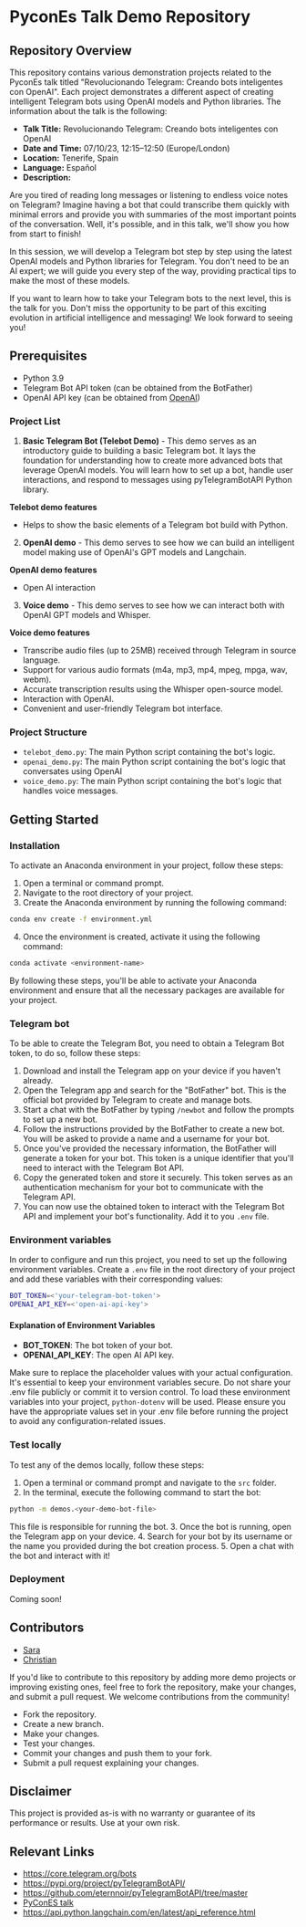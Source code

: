 # PyconEs Talk Demo Repository

## Repository Overview

This repository contains various demonstration projects related to the PyconEs talk titled "Revolucionando Telegram: Creando bots inteligentes con OpenAI". Each project demonstrates a different aspect of creating intelligent Telegram bots using OpenAI models and Python libraries. The information about the talk is the following:

- **Talk Title:** Revolucionando Telegram: Creando bots inteligentes con OpenAI
- **Date and Time:** 07/10/23, 12:15–12:50 (Europe/London)
- **Location:** Tenerife, Spain
- **Language:** Español
- **Description:**

Are you tired of reading long messages or listening to endless voice notes on Telegram? Imagine having a bot that could transcribe them quickly with minimal errors and provide you with summaries of the most important points of the conversation. Well, it's possible, and in this talk, we'll show you how from start to finish!

In this session, we will develop a Telegram bot step by step using the latest OpenAI models and Python libraries for Telegram. You don't need to be an AI expert; we will guide you every step of the way, providing practical tips to make the most of these models.

If you want to learn how to take your Telegram bots to the next level, this is the talk for you. Don't miss the opportunity to be part of this exciting evolution in artificial intelligence and messaging! We look forward to seeing you!


## Prerequisites

- Python 3.9
- Telegram Bot API token (can be obtained from the BotFather)
- OpenAI API key (can be obtained from [OpenAI](https://platform.openai.com/))

### Project List

1. **Basic Telegram Bot (Telebot Demo)** - This demo serves as an introductory guide to building a basic Telegram bot. It lays the foundation for understanding how to create more advanced bots that leverage OpenAI models.  You will learn how to set up a bot, handle user interactions, and respond to messages using pyTelegramBotAPI Python library.

**Telebot demo features**
- Helps to show the basic elements of a Telegram bot build with Python.

2. **OpenAI demo** - This demo serves to see how we can build an intelligent model making use of OpenAI's GPT models and Langchain.

**OpenAI demo features**
- Open AI interaction

3. **Voice demo** - This demo serves to see how we can interact both with OpenAI GPT models and Whisper.

**Voice demo features**
- Transcribe audio files (up to 25MB) received through Telegram in source language.
- Support for various audio formats (m4a, mp3, mp4, mpeg, mpga, wav, webm).
- Accurate transcription results using the Whisper open-source model.
- Interaction with OpenAI.
- Convenient and user-friendly Telegram bot interface.


### Project Structure

- `telebot_demo.py`: The main Python script containing the bot's logic.
- `openai_demo.py`: The main Python script containing the bot's logic that conversates using OpenAI
- `voice_demo.py`: The main Python script containing the bot's logic that handles voice messages.


## Getting Started
### Installation

To activate an Anaconda environment in your project, follow these steps:

1. Open a terminal or command prompt.
2. Navigate to the root directory of your project.
3. Create the Anaconda environment by running the following command:

```bash
conda env create -f environment.yml
```

4. Once the environment is created, activate it using the following command:

```bash
conda activate <environment-name>
```

By following these steps, you'll be able to activate your Anaconda environment and ensure that all the necessary packages are available for your project.

### Telegram bot

To be able to create the Telegram Bot, you need to obtain a Telegram Bot token, to do so, follow these steps:

1. Download and install the Telegram app on your device if you haven't already.
2. Open the Telegram app and search for the "BotFather" bot. This is the official bot provided by Telegram to create and manage bots.
3. Start a chat with the BotFather by typing `/newbot` and follow the prompts to set up a new bot.
4. Follow the instructions provided by the BotFather to create a new bot. You will be asked to provide a name and a username for your bot.
5. Once you've provided the necessary information, the BotFather will generate a token for your bot. This token is a unique identifier that you'll need to interact with the Telegram Bot API.
6. Copy the generated token and store it securely. This token serves as an authentication mechanism for your bot to communicate with the Telegram API.
7. You can now use the obtained token to interact with the Telegram Bot API and implement your bot's functionality. Add it to you `.env` file.


### Environment variables

In order to configure and run this project, you need to set up the following environment variables. Create a `.env` file in the root directory of your project and add these variables with their corresponding values:

```bash
BOT_TOKEN=<'your-telegram-bot-token'>
OPENAI_API_KEY=<'open-ai-api-key'>
```

#### Explanation of Environment Variables

- **BOT_TOKEN**: The bot token of your bot.
- **OPENAI_API_KEY**: The open AI API key.

Make sure to replace the placeholder values with your actual configuration. It's essential to keep your environment variables secure. Do not share your .env file publicly or commit it to version control. To load these environment variables into your project, `python-dotenv` will be used. Please ensure you have the appropriate values set in your .env file before running the project to avoid any configuration-related issues.

### Test locally

To test any of the demos locally, follow these steps:

1. Open a terminal or command prompt and navigate to the `src` folder.
2. In the terminal, execute the following command to start the bot:

```bash
python -m demos.<your-demo-bot-file>
```

This file is responsible for running the bot. 
3. Once the bot is running, open the Telegram app on your device. 
4. Search for your bot by its username or the name you provided during the bot creation process. 
5. Open a chat with the bot and interact with it!

### Deployment
Coming soon!

## Contributors
- [Sara](https://twitter.com/sara_sanluis)
- [Christian](https://twitter.com/ccarballolozano)

If you'd like to contribute to this repository by adding more demo projects or improving existing ones, feel free to fork the repository, make your changes, and submit a pull request. We welcome contributions from the community!

- Fork the repository.
- Create a new branch.
- Make your changes.
- Test your changes.
- Commit your changes and push them to your fork.
- Submit a pull request explaining your changes.

## Disclaimer

This project is provided as-is with no warranty or guarantee of its performance or results. Use at your own risk.

## Relevant Links
- https://core.telegram.org/bots
- https://pypi.org/project/pyTelegramBotAPI/
- https://github.com/eternnoir/pyTelegramBotAPI/tree/master
- [PyConES talk](https://charlas.2023.es.pycon.org/pycones-2023/talk/7X3PPN/)
- https://api.python.langchain.com/en/latest/api_reference.html